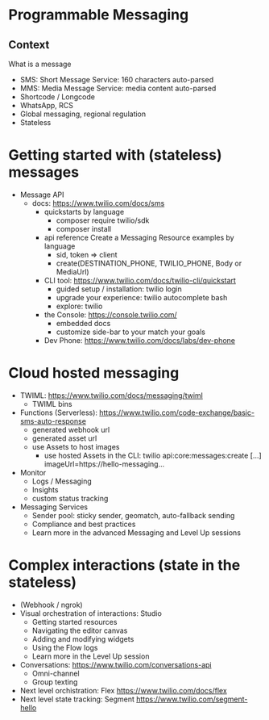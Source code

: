 # Programmable Messaging

## Context

What is a message
- SMS: Short Message Service: 160 characters auto-parsed
- MMS: Media Message Service: media content auto-parsed
- Shortcode / Longcode
- WhatsApp, RCS
- Global messaging, regional regulation
- Stateless

# Getting started with (stateless) messages
- Message API
    - docs: https://www.twilio.com/docs/sms
        - quickstarts by language
            - composer require twilio/sdk
            - composer install
        - api reference Create a Messaging Resource examples by language
            - sid, token => client
            - create(DESTINATION_PHONE, TWILIO_PHONE, Body or MediaUrl)
        - CLI tool: https://www.twilio.com/docs/twilio-cli/quickstart
            - guided setup / installation: twilio login
            - upgrade your experience: twilio autocomplete bash
            - explore: twilio
        - the Console: https://console.twilio.com/
            - embedded docs
            - customize side-bar to your match your goals
        - Dev Phone: https://www.twilio.com/docs/labs/dev-phone

# Cloud hosted messaging
- TWIML: https://www.twilio.com/docs/messaging/twiml
    - TWIML bins
- Functions (Serverless): https://www.twilio.com/code-exchange/basic-sms-auto-response
    - generated webhook url
    - generated asset url
    - use Assets to host images
        - use hosted Assets in the CLI: twilio api:core:messages:create [...] imageUrl=https://hello-messaging...
- Monitor
    - Logs / Messaging
    - Insights
    - custom status tracking
- Messaging Services
    - Sender pool: sticky sender, geomatch, auto-fallback sending
    - Compliance and best practices
    - Learn more in the advanced Messaging and Level Up sessions

# Complex interactions (state in the stateless)
- (Webhook / ngrok)
- Visual orchestration of interactions: Studio
    - Getting started resources
    - Navigating the editor canvas
    - Adding and modifying widgets
    - Using the Flow logs
    - Learn more in the Level Up session
- Conversations: https://www.twilio.com/conversations-api
    - Omni-channel
    - Group texting
- Next level orchistration: Flex https://www.twilio.com/docs/flex
- Next level state tracking: Segment https://www.twilio.com/segment-hello
